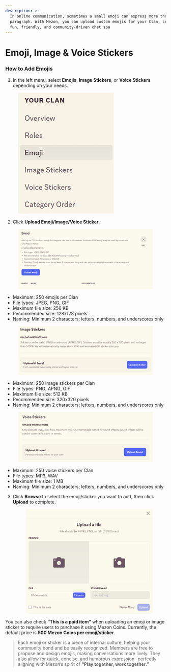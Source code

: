 ```yaml
---
description: >-
  In online communication, sometimes a small emoji can express more than a long
  paragraph. With Mezon, you can upload custom emojis for your Clan, creating a
  fun, friendly, and community-driven chat spa
---
```


# Emoji, Image & Voice Stickers

### **How to Add Emojis**

1. In the left menu, select **Emojis**, **Image Stickers**, or **Voice Stickers** depending on your needs.

<figure><img src="../../../../.gitbook/assets/image (123).png" alt=""><figcaption></figcaption></figure>

2. Click **Upload Emoji/Image/Voice Sticker**.

<figure><img src="../../../../.gitbook/assets/image (124).png" alt=""><figcaption></figcaption></figure>

* Maximum: 250 emojis per Clan
* File types: JPEG, PNG, GIF
* Maximum file size: 256 KB
* Recommended size: 128x128 pixels
* Naming: Minimum 2 characters; letters, numbers, and underscores only

<figure><img src="../../../../.gitbook/assets/image (125).png" alt=""><figcaption></figcaption></figure>

* Maximum: 250 image stickers per Clan
* File types: PNG, APNG, GIF
* Maximum file size: 512 KB
* Recommended size: 320x320 pixels
* Naming: Minimum 2 characters; letters, numbers, and underscores only

<figure><img src="../../../../.gitbook/assets/image (126).png" alt=""><figcaption></figcaption></figure>

* Maximum: 250 voice stickers per Clan
* File types: MP3, WAV
* Maximum file size: 1 MB
* Naming: Minimum 2 characters; letters, numbers, and underscores only

3.  Click **Browse** to select the emoji/sticker you want to add, then click **Upload** to complete.

    <figure><img src="../../../../.gitbook/assets/image (127).png" alt=""><figcaption></figcaption></figure>

You can also check **“This is a paid item”** when uploading an emoji or image sticker to require users to purchase it using Mezon Coins. Currently, the default price is **500 Mezon Coins per emoji/sticker**.

> Each emoji or sticker is a piece of internal culture, helping your community bond and be easily recognized. Members are free to propose and design emojis, making conversations more lively. They also allow for quick, concise, and humorous expression -perfectly aligning with Mezon’s spirit of **“Play together, work together.”**
